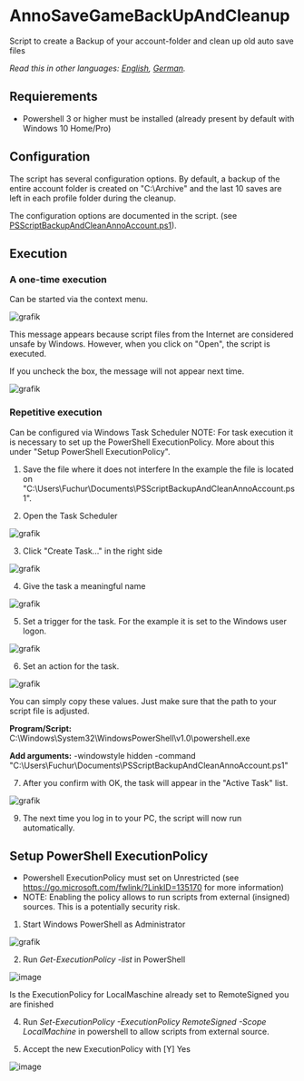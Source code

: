 # AnnoSaveGameBackUpAndCleanup
Script to create a Backup of your account-folder and clean up old auto save files

*Read this in other languages: [English](README.md), [German](README.de.md).*

## Requierements
- Powershell 3 or higher must be installed (already present by default with Windows 10 Home/Pro)

## Configuration
The script has several configuration options. 
By default, a backup of the entire account folder is created on "C:\Archive" and the last 10 saves are left in each profile folder during the cleanup.

The configuration options are documented in the script.
(see [PSScriptBackupAndCleanAnnoAccount.ps1](PSScriptBackupAndCleanAnnoAccount.ps1)). 

## Execution
### A one-time execution
Can be started via the context menu.

![grafik](https://user-images.githubusercontent.com/29517354/147792472-954525de-1d90-41e9-b27b-73643d53ec5e.png)

This message appears because script files from the Internet are considered unsafe by Windows. However, when you click on "Open", the script is executed.

If you uncheck the box, the message will not appear next time.

![grafik](https://user-images.githubusercontent.com/29517354/147825468-9a1bef87-2177-4c58-bec7-f48d2cce00e1.png)


### Repetitive execution 
Can be configured via Windows Task Scheduler
NOTE: For task execution it is necessary to set up the PowerShell ExecutionPolicy. More about this under "Setup PowerShell ExecutionPolicy". 

1. Save the file where it does not interfere
   In the example the file is located on "C:\Users\Fuchur\Documents\PSScriptBackupAndCleanAnnoAccount.ps1".

2. Open the Task Scheduler

![grafik](https://user-images.githubusercontent.com/29517354/147822071-a4d01808-6e53-4c86-b727-0d8cb4d8df52.png)

3. Click "Create Task..." in the right side

![grafik](https://user-images.githubusercontent.com/29517354/147822139-284d7bc5-5d07-42ab-a0cf-12264e82bb62.png)

4. Give the task a meaningful name

![grafik](https://user-images.githubusercontent.com/29517354/147822167-59e0f933-25fa-4494-8fbb-155104f74ffb.png)

5. Set a trigger for the task. For the example it is set to the Windows user logon.

![grafik](https://user-images.githubusercontent.com/29517354/147822217-0ffc3e16-b4ef-4d3a-be25-63ba47d253c6.png)

6. Set an action for the task.

![grafik](https://user-images.githubusercontent.com/29517354/147822694-67ac1315-b22e-49cd-be09-1a7eb0f89ff7.png)

You can simply copy these values. Just make sure that the path to your script file is adjusted.

**Program/Script:** C:\Windows\System32\WindowsPowerShell\v1.0\powershell.exe

**Add arguments:** -windowstyle hidden -command "C:\Users\Fuchur\Documents\PSScriptBackupAndCleanAnnoAccount.ps1"

7. After you confirm with OK, the task will appear in the "Active Task" list.

![grafik](https://user-images.githubusercontent.com/29517354/147822763-72491e45-cf8f-4b22-ad2a-b86087c16d6e.png)

9. The next time you log in to your PC, the script will now run automatically.


## Setup PowerShell ExecutionPolicy

- Powershell ExecutionPolicy must set on Unrestricted (see https://go.microsoft.com/fwlink/?LinkID=135170 for more information)
- NOTE: Enabling the policy allows to run scripts from external (insigned) sources. This is a potentially security risk.

1. Start Windows PowerShell as Administrator

![grafik](https://user-images.githubusercontent.com/29517354/147792058-8ece6813-bf47-47b4-91a3-720f9e60c4cd.png)

2. Run _Get-ExecutionPolicy -list_ in PowerShell 

![image](https://user-images.githubusercontent.com/29517354/147788401-17309f55-cd79-467e-8b15-8075d95fe073.png)

Is the ExecutionPolicy for LocalMaschine already set to RemoteSigned you are finished

4. Run _Set-ExecutionPolicy -ExecutionPolicy RemoteSigned -Scope LocalMachine_ in powershell to allow scripts from external source.

5. Accept the new ExecutionPolicy with [Y] Yes 

![image](https://user-images.githubusercontent.com/29517354/147788569-aab1b314-519e-4ba7-a17c-1b745d3ba705.png)



